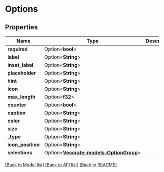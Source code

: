 # Options

## Properties

Name | Type | Description | Notes
------------ | ------------- | ------------- | -------------
**required** | Option<**bool**> |  | [optional]
**label** | Option<**String**> |  | [optional]
**inset_label** | Option<**String**> |  | [optional]
**placeholder** | Option<**String**> |  | [optional]
**hint** | Option<**String**> |  | [optional]
**icon** | Option<**String**> |  | [optional]
**max_length** | Option<**f32**> |  | [optional]
**counter** | Option<**bool**> |  | [optional]
**caption** | Option<**String**> |  | [optional]
**color** | Option<**String**> |  | [optional]
**size** | Option<**String**> |  | [optional]
**_type** | Option<**String**> |  | [optional]
**icon_position** | Option<**String**> |  | [optional]
**selections** | Option<[**Vec<crate::models::OptionGroup>**](OptionGroup.md)> |  | [optional]

[[Back to Model list]](../README.md#documentation-for-models) [[Back to API list]](../README.md#documentation-for-api-endpoints) [[Back to README]](../README.md)


